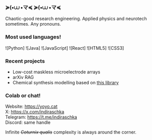 ### ≽(•⩊ •マ≼ ≽(•⩊ •マ≼ 
Chaotic-good research engineering. Applied physics and neurotech sometimes. Any pronouns.   

### Most used languages!
![Python]
![Java]
![JavaScript]
![React]
![HTML5]
![CSS3]

### Recent projects
- Low-cost maskless microelectrode arrays   
- arXiv RAG   
- Chemical synthesis modelling based on [this library](https://github.com/oliverjgoldstein/Mol-Rep-Haskell-Bayes)   

### Colab or chat!
Website: https://yoyo.cat   
X: https://x.com/indiraschka   
Telegram: https://t.me/indiraschka   
Discord: same handle

Infinite ~~*Coturnix qualis*~~ complexity is always around the corner. 

